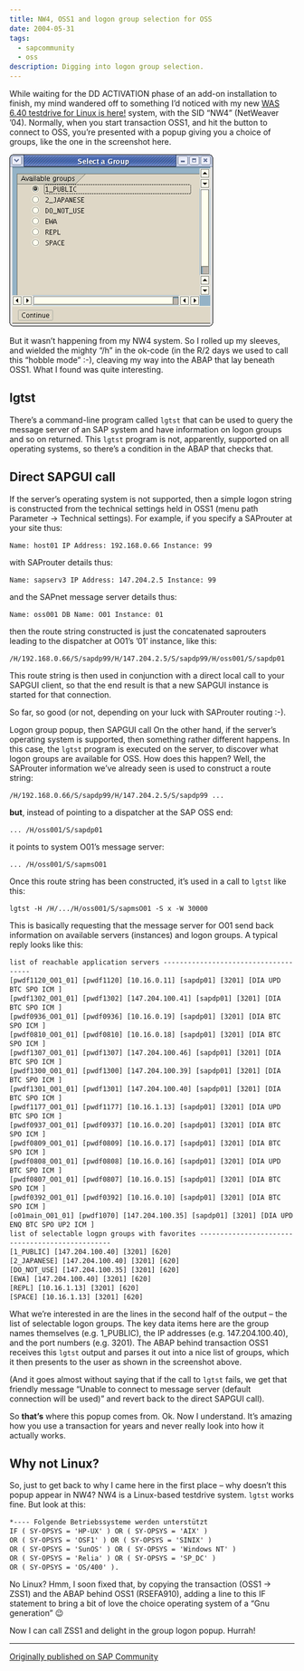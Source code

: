 ```yaml
---
title: NW4, OSS1 and logon group selection for OSS
date: 2004-05-31
tags:
  - sapcommunity
  - oss
description: Digging into logon group selection.
---
```

While waiting for the DD ACTIVATION phase of an add-on installation to finish, my mind wandered off to something I’d noticed with my new [WAS 6.40 testdrive for Linux is here!](/blog/posts/2004/03/19/was-6.40-testdrive-for-linux-is-here!/) system, with the SID “NW4” (NetWeaver ’04). Normally, when you start transaction OSS1, and hit the button to connect to OSS, you’re presented with a popup giving you a choice of groups, like the one in the screenshot here.

![screenshot of the group selection popup in OSS1](/images/2004/05/GroupSelectionPopup.png)

But it wasn’t happening from my NW4 system. So I rolled up my sleeves, and wielded the mighty “/h” in the ok-code (in the R/2 days we used to call this “hobble mode” :-), cleaving my way into the ABAP that lay beneath OSS1. What I found was quite interesting.

## lgtst

There’s a command-line program called `lgtst` that can be used to query the message server of an SAP system and have information on logon groups and so on returned. This `lgtst` program is not, apparently, supported on all operating systems, so there’s a condition in the ABAP that checks that.

## Direct SAPGUI call

If the server’s operating system is not supported, then a simple logon string is constructed from the technical settings held in OSS1 (menu path Parameter -> Technical settings). For example, if you specify a SAProuter at your site thus:

```text
Name: host01 IP Address: 192.168.0.66 Instance: 99
```

with SAProuter details thus:

```text
Name: sapserv3 IP Address: 147.204.2.5 Instance: 99
```

and the SAPnet message server details thus:

```text
Name: oss001 DB Name: O01 Instance: 01
```

then the route string constructed is just the concatenated saprouters leading to the dispatcher at O01’s ’01’ instance, like this:

```text
/H/192.168.0.66/S/sapdp99/H/147.204.2.5/S/sapdp99/H/oss001/S/sapdp01
```

This route string is then used in conjunction with a direct local call to your SAPGUI client, so that the end result is that a new SAPGUI instance is started for that connection.

So far, so good (or not, depending on your luck with SAProuter routing :-).

Logon group popup, then SAPGUI call
On the other hand, if the server’s operating system is supported, then something rather different happens. In this case, the `lgtst` program is executed on the server, to discover what logon groups are available for OSS. How does this happen? Well, the SAProuter information we’ve already seen is used to construct a route string:

```text
/H/192.168.0.66/S/sapdp99/H/147.204.2.5/S/sapdp99 ...
```


**but**, instead of pointing to a dispatcher at the SAP OSS end:

```text
... /H/oss001/S/sapdp01
```


it points to system O01’s message server:

```text
... /H/oss001/S/sapmsO01
```

Once this route string has been constructed, it’s used in a call to `lgtst` like this:

```shell
lgtst -H /H/.../H/oss001/S/sapmsO01 -S x -W 30000
```

This is basically requesting that the message server for O01 send back information on available servers (instances) and logon groups. A typical reply looks like this:

```text
list of reachable application servers -------------------------------------
[pwdf1120_O01_01] [pwdf1120] [10.16.0.11] [sapdp01] [3201] [DIA UPD BTC SPO ICM ]
[pwdf1302_O01_01] [pwdf1302] [147.204.100.41] [sapdp01] [3201] [DIA BTC SPO ICM ]
[pwdf0936_O01_01] [pwdf0936] [10.16.0.19] [sapdp01] [3201] [DIA BTC SPO ICM ]
[pwdf0810_O01_01] [pwdf0810] [10.16.0.18] [sapdp01] [3201] [DIA BTC SPO ICM ]
[pwdf1307_O01_01] [pwdf1307] [147.204.100.46] [sapdp01] [3201] [DIA BTC SPO ICM ]
[pwdf1300_O01_01] [pwdf1300] [147.204.100.39] [sapdp01] [3201] [DIA BTC SPO ICM ]
[pwdf1301_O01_01] [pwdf1301] [147.204.100.40] [sapdp01] [3201] [DIA BTC SPO ICM ]
[pwdf1177_O01_01] [pwdf1177] [10.16.1.13] [sapdp01] [3201] [DIA UPD BTC SPO ICM ]
[pwdf0937_O01_01] [pwdf0937] [10.16.0.20] [sapdp01] [3201] [DIA BTC SPO ICM ]
[pwdf0809_O01_01] [pwdf0809] [10.16.0.17] [sapdp01] [3201] [DIA BTC SPO ICM ]
[pwdf0808_O01_01] [pwdf0808] [10.16.0.16] [sapdp01] [3201] [DIA UPD BTC SPO ICM ]
[pwdf0807_O01_01] [pwdf0807] [10.16.0.15] [sapdp01] [3201] [DIA BTC SPO ICM ]
[pwdf0392_O01_01] [pwdf0392] [10.16.0.10] [sapdp01] [3201] [DIA BTC SPO ICM ]
[o01main_O01_01] [pwdf1070] [147.204.100.35] [sapdp01] [3201] [DIA UPD ENQ BTC SPO UP2 ICM ]
list of selectable logpn groups with favorites ------------------------------------------------
[1_PUBLIC] [147.204.100.40] [3201] [620]
[2_JAPANESE] [147.204.100.40] [3201] [620]
[DO_NOT_USE] [147.204.100.35] [3201] [620]
[EWA] [147.204.100.40] [3201] [620]
[REPL] [10.16.1.13] [3201] [620]
[SPACE] [10.16.1.13] [3201] [620]
```

What we’re interested in are the lines in the second half of the output – the list of selectable logon groups. The key data items here are the group names themselves (e.g. 1_PUBLIC), the IP addresses (e.g. 147.204.100.40), and the port numbers (e.g. 3201). The ABAP behind transaction OSS1 receives this `lgtst` output and parses it out into a nice list of groups, which it then presents to the user as shown in the screenshot above.

(And it goes almost without saying that if the call to `lgtst` fails, we get that friendly message “Unable to connect to message server (default connection will be used)” and revert back to the direct SAPGUI call).

So **that’s** where this popup comes from. Ok. Now I understand. It’s amazing how you use a transaction for years and never really look into how it actually works.

## Why not Linux?

So, just to get back to why I came here in the first place – why doesn’t this popup appear in NW4? NW4 is a Linux-based testdrive system. `lgtst` works fine. But look at this:

```abap
*---- Folgende Betriebssysteme werden unterstützt
IF ( SY-OPSYS = 'HP-UX' ) OR ( SY-OPSYS = 'AIX' )
OR ( SY-OPSYS = 'OSF1' ) OR ( SY-OPSYS = 'SINIX' )
OR ( SY-OPSYS = 'SunOS' ) OR ( SY-OPSYS = 'Windows NT' )
OR ( SY-OPSYS = 'Relia' ) OR ( SY-OPSYS = 'SP_DC' )
OR ( SY-OPSYS = 'OS/400' ).
```

No Linux? Hmm, I soon fixed that, by copying the transaction (OSS1 -> ZSS1) and the ABAP behind OSS1 (RSEFA910), adding a line to this IF statement to bring a bit of love the choice operating system of a “Gnu generation” 😉

Now I can call ZSS1 and delight in the group logon popup. Hurrah!

---

[Originally published on SAP Community](https://blogs.sap.com/2004/05/31/nw4-oss1-and-logon-group-selection-for-oss/)
